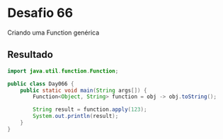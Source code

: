 # Desafio 66

Criando uma Function genérica

## Resultado

```java
import java.util.function.Function;

public class Day066 {
    public static void main(String args[]) {
        Function<Object, String> function = obj -> obj.toString();

        String result = function.apply(123);
        System.out.println(result);
    }
}
```